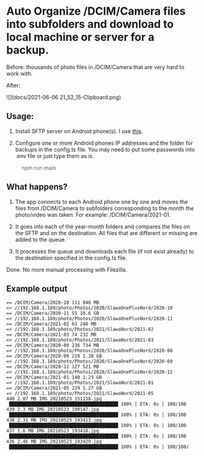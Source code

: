 # Auto Organize /DCIM/Camera files into subfolders and download to local machine or server for a backup.

Before: thousands of photo files in /DCIM/Camera that are very hard to work with.

After:

![](docs/2021-06-06 21_52_15-Clipboard.png)

## Usage:

1. Install SFTP server on Android phone(s). I use [this](https://play.google.com/store/apps/details?id=net.xnano.android.sshserver).

2. Configure one or more Android phones IP addresses and the folder for backups in the config.ts file. You may need to put some passwords into .env file or just type them as is.

> npm run main

## What happens?

1. The app connects to each Android phone one by one and moves the files from /DCIM/Camera to subfolders corresponding to the month the photo/video was taken. For example: /DCIM/Camera/2021-01.

2. It goes into each of the year-month folders and compares the files on the SFTP and on the destination. All files that are different or missing are added to the queue.

3. It processes the queue and downloads each file (if not exist already) to the destination specified in the config.ts file.

Done. No more manual processing with Filezilla.

## Example output

```
== /DCIM/Camera/2020-10 111 848 MB
=> //192.168.1.189/photo/Photos/2020/SlawaOnePlusNord/2020-10
== /DCIM/Camera/2020-11 55 10.6 GB
=> //192.168.1.189/photo/Photos/2020/SlawaOnePlusNord/2020-11
== /DCIM/Camera/2021-02 63 240 MB
=> //192.168.1.189/photo/Photos/2021/SlawaNord/2021-02
== /DCIM/Camera/2021-03 74 232 MB
=> //192.168.1.189/photo/Photos/2021/SlawaNord/2021-03
== /DCIM/Camera/2020-08 236 734 MB
=> //192.168.1.189/photo/Photos/2020/SlawaOnePlusNord/2020-08
== /DCIM/Camera/2020-09 228 1.38 GB
=> //192.168.1.189/photo/Photos/2020/SlawaOnePlusNord/2020-09
== /DCIM/Camera/2020-12 127 521 MB
=> //192.168.1.189/photo/Photos/2020/SlawaOnePlusNord/2020-12
== /DCIM/Camera/2021-01 140 1.23 GB
=> //192.168.1.189/photo/Photos/2021/SlawaNord/2021-01
== /DCIM/Camera/2021-05 229 1.27 GB
=> //192.168.1.189/photo/Photos/2021/SlawaNord/2021-05
440 2.07 MB IMG_20210523_151158.jpg
 ████████████████████████████████████████ 100% | ETA: 0s | 100/100
439 2.3 MB IMG_20210523_190147.jpg
 ████████████████████████████████████████ 100% | ETA: 0s | 100/100
438 2.31 MB IMG_20210523_193413.jpg
 ████████████████████████████████████████ 100% | ETA: 0s | 100/100
437 1.6 MB IMG_20210523_193418.jpg
 ████████████████████████████████████████ 100% | ETA: 0s | 100/100
436 2.46 MB IMG_20210523_193429.jpg
 ████████████████████████████████████████ 100% | ETA: 0s | 100/100/
```
